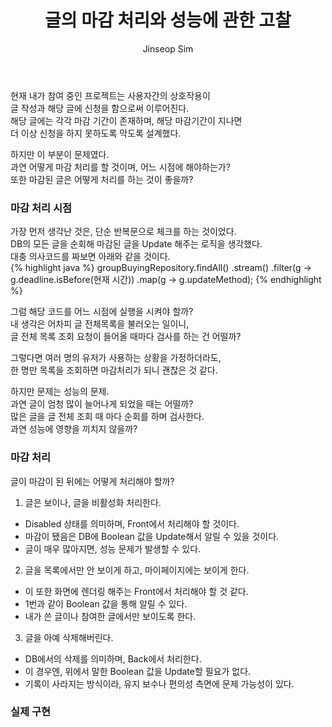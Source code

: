 ﻿---
layout: post
title: "글의 마감 처리와 성능에 관한 고찰"
categories: ToyProject
tags: [develop]
author:
  - Jinseop Sim
---
현재 내가 참여 중인 프로젝트는 사용자간의 상호작용이  
글 작성과 해당 글에 신청을 함으로써 이루어진다.  
해당 글에는 각각 마감 기간이 존재하며, 해당 마감기간이 지나면  
더 이상 신청을 하지 못하도록 막도록 설계했다.  

하지만 이 부분이 문제였다.  
과연 어떻게 마감 처리를 할 것이며, 어느 시점에 해야하는가?  
또한 마감된 글은 어떻게 처리를 하는 것이 좋을까?  

### 마감 처리 시점
가장 먼저 생각난 것은, 단순 반복문으로 체크를 하는 것이었다.  
DB의 모든 글을 순회해 마감된 글을 Update 해주는 로직을 생각했다.  
대충 의사코드를 짜보면 아래와 같을 것이다.  
{% highlight java %}
groupBuyingRepository.findAll()
			.stream()
			.filter(g -> g.deadline.isBefore(현재 시간))
			.map(g -> g.updateMethod);
{% endhighlight %}  

그럼 해당 코드를 어느 시점에 실행을 시켜야 할까?  
내 생각은 어차피 글 전체목록을 불러오는 일이니,  
글 전체 목록 조회 요청이 들어올 때마다 검사를 하는 건 어떨까?  

그렇다면 여러 명의 유저가 사용하는 상황을 가정하더라도,  
한 명만 목록을 조회하면 마감처리가 되니 괜찮은 것 같다.  

하지만 문제는 성능의 문제.  
과연 글이 엄청 많이 늘어나게 되었을 때는 어떨까?  
많은 글을 글 전체 조회 때 마다 순회를 하며 검사한다.  
과연 성능에 영향을 끼치지 않을까?  

### 마감 처리
글이 마감이 된 뒤에는 어떻게 처리해야 할까?  

1. 글은 보이나, 글을 비활성화 처리한다.
  - Disabled 상태를 의미하며, Front에서 처리해야 할 것이다.
  - 마감이 됐음은 DB에 Boolean 값을 Update해서 알릴 수 있을 것이다.
  - 글이 매우 많아지면, 성능 문제가 발생할 수 있다.
2. 글을 목록에서만 안 보이게 하고, 마이페이지에는 보이게 한다.
  - 이 또한 화면에 렌더링 해주는 Front에서 처리해야 할 것 같다.
  - 1번과 같이 Boolean 값을 통해 알릴 수 있다.
  - 내가 쓴 글이나 참여한 글에서만 보이도록 한다.
3. 글을 아예 삭제해버린다.
  - DB에서의 삭제를 의미하며, Back에서 처리한다.
  - 이 경우엔, 위에서 말한 Boolean 값을 Update할 필요가 없다.
  - 기록이 사라지는 방식이라, 유지 보수나 편의성 측면에 문제 가능성이 있다.

### 실제 구현